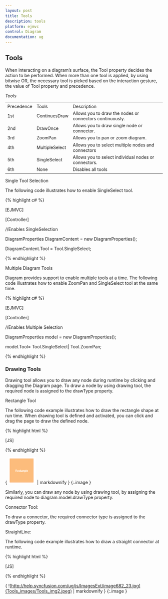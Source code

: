 ```yaml
---
layout: post
title: Tools
description: tools
platform: ejmvc
control: Diagram
documentation: ug
---
```


## Tools

When interacting on a diagram’s surface, the Tool property decides the action to be performed. When more than one tool is applied, by using bitwise OR, the necessary tool is picked based on the interaction gesture, the value of Tool property and precedence.

_Tools_

<table>
<tr>
<td>
Precedence</td><td>
Tools</td><td>
Description</td></tr>
<tr>
<td>
1st </td><td>
ContinuesDraw</td><td>
Allows you to draw the nodes or connectors continuously. </td></tr>
<tr>
<td>
2nd </td><td>
DrawOnce</td><td>
Allows you to draw single node or connector.</td></tr>
<tr>
<td>
3rd </td><td>
ZoomPan</td><td>
Allows you to pan or zoom diagram.</td></tr>
<tr>
<td>
4th </td><td>
MultipleSelect</td><td>
Allows you to select multiple nodes and connectors</td></tr>
<tr>
<td>
5th </td><td>
SingleSelect</td><td>
Allows you to select individual nodes or connectors.</td></tr>
<tr>
<td>
6th </td><td>
None</td><td>
Disables all tools</td></tr>
</table>
 Single Tool Selection

The following code illustrates how to enable SingleSelect tool.

{% highlight c# %}

[EJMVC]

[Controller]

//Enables SingleSelection 

DiagramProperties DiagramContent = new DiagramProperties();

DiagramContent.Tool = Tool.SingleSelect;



{% endhighlight %}

Multiple Diagram Tools

Diagram provides support to enable multiple tools at a time. The following code illustrates how to enable ZoomPan and SingleSelect tool at the same time.



{% highlight c# %}

[EJMVC]

[Controller]

//Enables Multiple Selection

DiagramProperties model = new DiagramProperties();

model.Tool= Tool.SingleSelect| Tool.ZoomPan;



{% endhighlight %}

### Drawing Tools

Drawing tool allows you to draw any node during runtime by clicking and dragging the Diagram page. To draw a node by using drawing tool, the required node is assigned to the drawType property.

Rectangle Tool

The following code example illustrates how to draw the rectangle shape at run time. When drawing tool is defined and activated, you can click and drag the page to draw the defined node.

{% highlight html %}

[JS]



<script type="text/Javascript">



var diagram = $("#diagram").ejDiagram("instance");



//Defines the node to be drawn by using drawing tool

diagram.model.drawType = { 

	type: ej.datavisualization.Diagram.Shapes.Basic, 

shape: "rectangle",

fillColor:"#fcbc7c",

borderColor:"#f89b4c",

labels: [{ "text": "Rectangle",fontColor:"white" }]

};



//Activates the drawing tool

diagram.update({ 

tool: ej.datavisualization.Diagram.Tool.DrawOnce 

})



</script>



{% endhighlight %}



{ ![](Tools_images/Tools_img1.png) | markdownify }
{:.image }


Similarly, you can draw any node by using drawing tool, by assigning the required node to diagram.model.drawType property.

Connector Tool:

To draw a connector, the required connector type is assigned to the drawType property.

StraightLine:

The following code example illustrates how to draw a straight connector at runtime.

{% highlight html %}

[JS]



<script type="text/Javascript">



var diagram = $("#diagram").ejDiagram("instance");



//Defines the connector to be drawn by using drawing tool

diagram.model.drawType = { 

	type:"straightLine", 

};



//Activates the drawing tool

diagram.update({ 

tool: ej.datavisualization.Diagram.Tool.DrawOnce 

})



</script>



{% endhighlight %}



{ ![http://help.syncfusion.com/ug/js/ImagesExt/image682_23.jpg](Tools_images/Tools_img2.jpeg) | markdownify }
{:.image }


